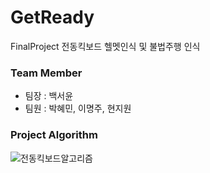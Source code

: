 # GetReady
FinalProject
전동킥보드 헬멧인식 및 불법주행 인식

### Team Member
- 팀장 : 백서윤
- 팀원 : 박혜민, 이명주, 현지원

### Project Algorithm
![전동킥보드알고리즘](https://user-images.githubusercontent.com/65655570/215666382-0630049d-714a-46e3-8bbb-4c4001efce0c.png)
